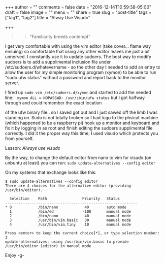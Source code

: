+++
author = ""
comments = false
date = "2016-12-14T10:59:38-05:00"
draft = false
image = ""
menu = ""
share = true
slug = "post-title"
tags = ["tag1", "tag2"]
title = "Alway Use Visudo"

+++

>>"Familiarity breeds contempt"

I get very comfortable with using the vim editor (take cover... flame way ensuing) so
comfortable that using any other editor leaves me just a bit unnerved. I constantly use it
to update sudoers. The best way to modify sudoers is to add a supplimental inclusion file under
/etc/sudoers.d/whatevername - so the other day I needed to add an entry to allow the user for my
simple monitoring program (xymon) to be able to run "sudo ufw status" without a password and report
back to the monitor server.

I fired up ```sudo vim /etc/sudoers.d/xymon``` and started to add the needed line:
``` xymon ALL = NOPASSWD: /usr/sbin/ufw status``` but I got halfway through and could remember the exact location
<!--more-->
of the ufw binary file.. so I saved got out and I just sawed off the limb I  was standing on. Sudo is not totally broken so I had togo to the phsical machine (which happened to be a raspberry pi) hook up a monitor and keyboard and fix it by logging in as root and finish editing the sudoers supplimental file correctly. I did it the proper way this time; I used visudo which protects you from yourself.

Lesson: *Always use visudo*

By the way, to change the default editor from nano to vim for visudo (on unbuntu at least) you can run:
```sudo update-alternatives --config editor```

On my systems that exchange looks like this:
```
$ sudo update-alternatives --config editor
There are 4 choices for the alternative editor (providing /usr/bin/editor).

  Selection    Path                Priority   Status
------------------------------------------------------------
* 0            /bin/nano            40        auto mode
  1            /bin/ed             -100       manual mode
  2            /bin/nano            40        manual mode
  3            /usr/bin/vim.basic   30        manual mode
  4            /usr/bin/vim.tiny    10        manual mode

Press <enter> to keep the current choice[*], or type selection number: 3
update-alternatives: using /usr/bin/vim.basic to provide /usr/bin/editor (editor) in manual mode
```
   
Enjoy
-g-
